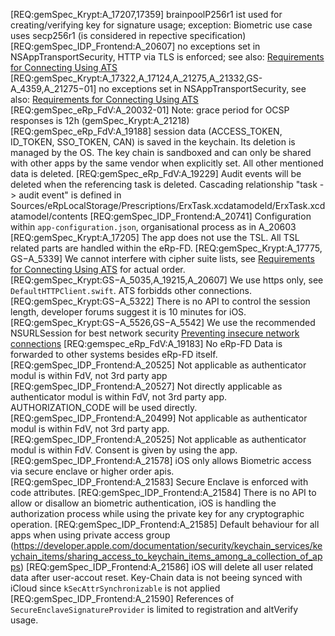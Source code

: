 [REQ:gemSpec_Krypt:A_17207,17359] brainpoolP256r1 ist used for creating/verifying key for signature usage; exception: Biometric use case uses secp256r1 (is considered in repective specification)
[REQ:gemSpec_IDP_Frontend:A_20607] no exceptions set in NSAppTransportSecurity, HTTP via TLS is enforced; see also: [Requirements for Connecting Using ATS](https://developer.apple.com/library/archive/documentation/General/Reference/InfoPlistKeyReference/Articles/CocoaKeys.html)
[REQ:gemSpec_Krypt:A_17322,A_17124,A_21275,A_21332,GS-A_4359,A_21275−01] no exceptions set in NSAppTransportSecurity, see also: [Requirements for Connecting Using ATS](https://developer.apple.com/library/archive/documentation/General/Reference/InfoPlistKeyReference/Articles/CocoaKeys.html) 
[REQ:gemSpec_eRp_FdV:A_20032-01] Note: grace period for OCSP responses is 12h (gemSpec_Krypt:A_21218)
[REQ:gemSpec_eRp_FdV:A_19188] session data (ACCESS_TOKEN, ID_TOKEN, SSO_TOKEN, CAN) is saved in the keychain. Its deletion is managed by the OS. The key chain is sandboxed and can only be shared with other apps by the same vendor when explicitly set. All other mentioned data is deleted.
[REQ:gemSpec_eRp_FdV:A_19229] Audit events will be deleted when the referencing task is deleted. Cascading relationship "task -> audit event" is defined in Sources/eRpLocalStorage/Prescriptions/ErxTask.xcdatamodeld/ErxTask.xcdatamodel/contents
[REQ:gemSpec_IDP_Frontend:A_20741] Configuration within `app-configuration.json`, organisational process as in A_20603
[REQ:gemSpec_Krypt:A_17205] The app does not use the TSL. All TSL related parts are handled within the eRp-FD.
[REQ:gemSpec_Krypt:A_17775, GS−A_5339] We cannot interfere with cipher suite lists, see [Requirements for Connecting Using ATS](https://developer.apple.com/library/archive/documentation/General/Reference/InfoPlistKeyReference/Articles/CocoaKeys.html) for actual order.
[REQ:gemSpec_Krypt:GS−A_5035,A_19215,A_20607] We use https only, see `DefaultHTTPClient.swift`. ATS forbidds other connections.
[REQ:gemSpec_Krypt:GS−A_5322] There is no API to control the session length, developer forums suggest it is 10 minutes for iOS.
[REQ:gemSpec_Krypt:GS−A_5526,GS−A_5542] We use the recommended NSURLSession for best network security [Preventing insecure network connections](https://developer.apple.com/documentation/security/preventing_insecure_network_connections)
[REQ:gemspec_eRp_FdV:A_19183] No eRp-FD Data is forwarded to other systems besides eRp-FD itself.
[REQ:gemSpec_IDP_Frontend:A_20525] Not applicable as authenticator modul is within FdV, not 3rd party app
[REQ:gemSpec_IDP_Frontend:A_20527] Not directly applicable as authenticator modul is within FdV, not 3rd party app. AUTHORIZATION_CODE will be used directly.
[REQ:gemSpec_IDP_Frontend:A_20499] Not applicable as authenticator modul is within FdV, not 3rd party app.
[REQ:gemSpec_IDP_Frontend:A_20525] Not applicable as authenticator modul is within FdV. Consent is given by using the app.
[REQ:gemSpec_IDP_Frontend:A_21578] iOS only allows Biometric access via secure enclave or higher order apis.
[REQ:gemSpec_IDP_Frontend:A_21583] Secure Enclave is enforced with code attributes.
[REQ:gemSpec_IDP_Frontend:A_21584] There is no API to allow or disallow an biometric authentication, iOS is handling the authorization process while using the private key for any cryptographic operation.
[REQ:gemSpec_IDP_Frontend:A_21585] Default behaviour for all apps when using private access group (https://developer.apple.com/documentation/security/keychain_services/keychain_items/sharing_access_to_keychain_items_among_a_collection_of_apps)
[REQ:gemSpec_IDP_Frontend:A_21586] iOS will delete all user related data after user-accout reset. Key-Chain data is not beeing synced with iCloud since `kSecAttrSynchronizable` is not applied  
[REQ:gemSpec_IDP_Frontend:A_21590] References of `SecureEnclaveSignatureProvider` is limited to registration and altVerify usage.

